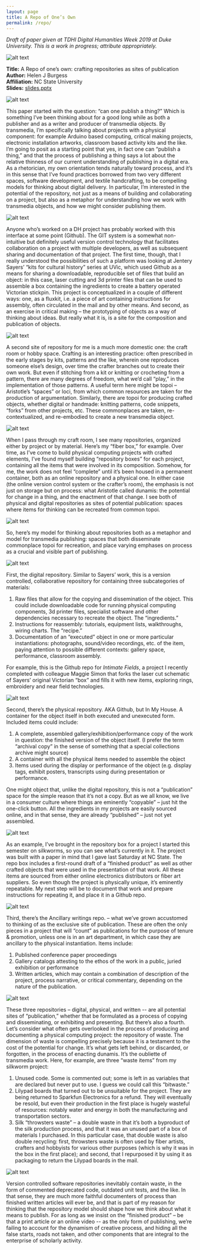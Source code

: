 ```yaml
---
layout: page
title: A Repo of One’s Own
permalink: /repo/
---
```


*Draft of paper given at TDHI Digital Humanities Week 2019 at Duke University. This is a work in progress; attribute appropriately.*

![alt text]({{site.baseurl}}/repo/slides/Slide01.gif "title slide")

**Title:** A Repo of one’s own: crafting repositories as sites of publication  
**Author:** Helen J Burgess  
**Affiliation:** NC State University  
**Slides:** [slides.pptx](slides.pptx)

![alt text]({{site.baseurl}}/repo/slides/Slide02.gif "title slide")

This paper started with the question: “can one publish a thing?” Which is something I’ve been thinking about for a good long while as both a publisher and as a writer and producer of transmedia objects. By transmedia, I’m specifically talking about projects with a physical component: for example Arduino based computing, critical making projects, electronic installation artworks, classroom based activity kits and the like. I’m going to posit as a starting point that yes, in fact one can “publish a thing,” and that the process of publishing a thing says a lot about the relative thinness of our current understanding of publishing in a digital era. As a rhetorician, my own orientation tends naturally toward process, and it’s in this sense that I’ve found practices borrowed from two very different spaces, software development, and textile handcrafting, to be compelling models for thinking about digital delivery. In particular, I’m interested in the potential of the repository, not just as a means of building and collaborating on a project, but also as a metaphor for understanding how we work with transmedia objects, and how we might consider publishing them.

![alt text]({{site.baseurl}}/repo/slides/Slide03.gif "title slide")

Anyone who’s worked on a DH project has probably worked with this interface at some point (Github). The GIT system is a somewhat non-intuitive but definitely useful version control technology that facilitates collaboration on a project with multiple developers, as well as subsequent sharing and documentation of that project. The first time, though, that I really understood the possibilities of such a platform was looking at Jentery Sayers’ “kits for cultural history” series at UVic, which used Github as a means for sharing a downloadable, reproducible set of files that build an object: in this case, laser cutting and 3d printer files that can be used to assemble a box containing the ingredients to create a battery operated Victorian stickpin. This project is conceptualized in a couple of different ways: one, as a fluxkit, i.e. a piece of art containing instructions for assembly, often circulated in the mail and by other means. And second, as an exercise in critical making – the prototyping of objects as a way of thinking about ideas. But really what it is, is a site for the composition and publication of objects.

![alt text]({{site.baseurl}}/repo/slides/Slide04.gif "title slide")

A second site of repository for me is a much more domestic one: the craft room or hobby space. Crafting is an interesting practice: often prescribed in the early stages by kits, patterns and the like, wherein one reproduces someone else’s design, over time the crafter branches out to create their own work. But even if stitching from a kit or knitting or crocheting from a pattern, there are many degrees of freedom, what we’d call “play,” in the implementation of those patterns. A useful term here might be topoi – Aristotle’s “spaces” or loci, from which common resources are taken for the production of argumentation. Similarly, there are topoi for producing crafted objects, whether digital or handmade: knitting patterns, code snippets, “forks” from other projects, etc. These commonplaces are taken, re-contextualized, and re-embodied to create a new transmedia object.

![alt text]({{site.baseurl}}/repo/slides/Slide05.gif "title slide")

When I pass through my craft room, I see many repositories, organized either by project or by material. Here’s my “fiber box,” for example. Over time, as I’ve come to build physical computing projects with crafted elements, I’ve found myself building 
“repository boxes” for each project, containing all the items that were involved in its composition. Somehow, for me, the work does not feel “complete” until it’s been housed in a permanent container, both as an online repository and a physical one. In either case (the online version control system or the crafter’s room), the emphasis is not just on storage but on process: what Aristotle called dunamis: the potential for change in a thing, and the enactment of that change. I see both of physical and digital repositories as sites of potential publication: spaces where items for thinking can be recreated from common topoi. 

![alt text]({{site.baseurl}}/repo/slides/Slide06.gif "title slide")

So, here’s my model for thinking about repositories both as a metaphor and model for transmedia publishing: spaces that both disseminate commonplace topoi for recreation, and place varying emphases on process as a crucial and visible part of publishing.

![alt text]({{site.baseurl}}/repo/slides/Slide07.gif "title slide")

First, the digital repository. Similar to Sayers’ work, this is a version controlled, collaborative repository for containing three subcategories of materials:
1. Raw files that allow for the copying and dissemination of the object. This could include downloadable code for running physical computing components, 3d printer files, specialist software and other dependencies necessary to recreate the object. The “ingredients.”
2. Instructions for reassembly: tutorials, equipment lists, walkthroughs, wiring charts. The “recipe.”
3. Documentation of an “executed” object in one or more particular instantiations: photographs, sound/video recordings, etc. of the item, paying attention to possible different contexts: gallery space, performance, classroom assembly.

For example, this is the Github repo for *Intimate Fields*, a project I recently completed with colleague Maggie Simon that forks the laser cut schematic of Sayers’ original Victorian “box” and fills it with new items, exploring rings, embroidery and near field technologies.

![alt text]({{site.baseurl}}/repo/slides/Slide08.gif "title slide")

Second, there’s the physical repository. AKA Github, but In My House. A container for the object itself in both executed and unexecuted form. Included items could include:
1. A complete, assembled gallery/exhibition/performance copy of the work in question: the finished version of the object itself. (I prefer the term “archival copy” in the sense of something that a special collections archive might source)
2. A container with all the physical items needed to assemble the object
3. Items used during the display or performance of the object (e.g. display tags, exhibit posters, transcripts using during presentation or performance. 

One might object that, unlike the digital repository, this is not a “publication” space for the simple reason that it’s not a copy. But as we all know, we live in a consumer culture where things are eminently “copyable” – just hit the one-click button. All the ingredients in my projects are easily sourced online, and in that sense, they are already “published” – just not yet assembled.

![alt text]({{site.baseurl}}/repo/slides/Slide09.gif "title slide")

As an example, I’ve brought in the repository box for a project I started this semester on silkworms, so you can see what’s currently in it. The project was built with a paper in mind that I gave last Saturday at NC State. The repo box includes a first-round draft of a “finished product” as well as other crafted objects that were used in the presentation of that work. All these items are sourced from either online electronics distributors or fiber art suppliers. So even though the project is physically unique, it’s eminently repeatable. My next step will be to document that work and prepare instructions for repeating it, and place it in a Github repo.

![alt text]({{site.baseurl}}/repo/slides/Slide10.gif "title slide")

Third, there’s the Ancillary writings repo. – what we’ve grown accustomed to thinking of as the exclusive site of publication.  These are often the only pieces in a project that will “count” as publications for the purpose of tenure & promotion, unless one is in an art department, in which case they are ancillary to the physical instantiation. Items include:
1. Published conference paper proceedings
2. Gallery catalogs attesting to the ethos of the work in a public, juried exhibition or performance
3. Written articles, which may contain a combination of description of the project, process narrative, or critical commentary, depending on the nature of the publication.

![alt text]({{site.baseurl}}/repo/slides/Slide11.gif "title slide")

These three repositories – digital, physical, and written --  are all potential sites of “publication,” whether that be formulated as a process of copying and disseminating, or exhibiting and presenting. But there’s also a fourth. Let’s consider what often gets overlooked in the process of producing and documenting a physical computing project: the repository of waste. The dimension of waste is compelling precisely because it is a testament to the cost of the potential for change. It’s what gets left behind, or discarded, or forgotten, in the process of enacting dunamis. It’s the oubliette of transmedia work. Here, for example, are three “waste items” from my silkworm project:
1. Unused code. Some is commented out; some is left in as variables that are declared but never put to use. I guess we could call this “bitwaste.”
2. Lilypad boards that turned out to be unsuitable for the project. They are being returned to Sparkfun Electronics for a refund. They will eventually be resold, but even their production in the first place is hugely wasteful of resources: notably water and energy in both the manufacturing and transportation sectors.
3. Silk “throwsters waste” – a double waste in that it’s both a byproduct of the silk production process, and that it was an unused part of a box of materials I purchased. In this particular case, that double waste is also double recycling: first, throwsters waste is often used by fiber artists, crafters and hobbyists for various other purposes (which is why it was in the box in the first place); and second, that I repurposed it by using it as packaging to return the Lilypad boards in the mail.

![alt text]({{site.baseurl}}/repo/slides/Slide12.gif "title slide")

Version controlled software repositories inevitably contain waste, in the form of commented deprecated code, outdated unit tests, and the like. In that sense, they are much more faithful documenters of process than finished written articles will ever be, and that is part of my reason for thinking that the repository model should shape how we think about what it means to publish. For as long as we insist on the “finished product” – be that a print article or an online video -- as the only form of publishing, we’re failing to account for the dynamism of creative process, and hiding all the false starts, roads not taken, and other components that are integral to the enterprise of scholarly activity.
